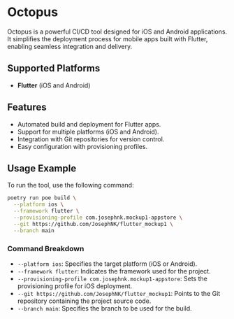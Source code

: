 # Octopus

Octopus is a powerful CI/CD tool designed for iOS and Android applications. It simplifies the deployment process for mobile apps built with Flutter, enabling seamless integration and delivery.

## Supported Platforms

- **Flutter** (iOS and Android)

## Features

- Automated build and deployment for Flutter apps.
- Support for multiple platforms (iOS and Android).
- Integration with Git repositories for version control.
- Easy configuration with provisioning profiles.

## Usage Example

To run the tool, use the following command:

```bash
poetry run poe build \
  --platform ios \
  --framework flutter \
  --provisioning-profile com.josephnk.mockup1-appstore \
  --git https://github.com/JosephNK/flutter_mockup1 \
  --branch main
```

### Command Breakdown

- `--platform ios`: Specifies the target platform (iOS or Android).
- `--framework flutter`: Indicates the framework used for the project.
- `--provisioning-profile com.josephnk.mockup1-appstore`: Sets the provisioning profile for iOS deployment.
- `--git https://github.com/JosephNK/flutter_mockup1`: Points to the Git repository containing the project source code.
- `--branch main`: Specifies the branch to be used for the build.